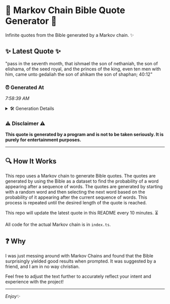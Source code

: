 # 📖 Markov Chain Bible Quote Generator 📖

Infinite quotes from the Bible generated by a Markov chain. ✨

## ✨ Latest Quote ✨
"pass in the seventh month, that ishmael the son of nethaniah, the son of elishama, of the seed royal, and the princes of the king, even ten men with him, came unto gedaliah the son of ahikam the son of shaphan; 40:12"

### ⏰ Generated At
*7:58:39 AM*

<details>
    <summary>🛠️ Generation Details</summary>
    <p>
        <strong>🌱 Seed:</strong> pass<br>
        <strong>🔄 Iterations:</strong> 41<br>
        <strong>📜 Context History:</strong><br>[ pass ]: in<br>[ pass, in ]: the<br>[ pass, in, the ]: seventh<br>[ pass, in, the, seventh ]: month,<br>[ pass, in, the, seventh, month, ]: that<br>[ pass, in, the, seventh, month,, that ]: ishmael<br>[ in, the, seventh, month,, that, ishmael ]: the<br>[ the, seventh, month,, that, ishmael, the ]: son<br>[ seventh, month,, that, ishmael, the, son ]: of<br>[ month,, that, ishmael, the, son, of ]: nethaniah,<br>[ that, ishmael, the, son, of, nethaniah, ]: the<br>[ ishmael, the, son, of, nethaniah,, the ]: son<br>[ the, son, of, nethaniah,, the, son ]: of<br>[ son, of, nethaniah,, the, son, of ]: elishama,<br>[ of, nethaniah,, the, son, of, elishama, ]: of<br>[ nethaniah,, the, son, of, elishama,, of ]: the<br>[ the, son, of, elishama,, of, the ]: seed<br>[ son, of, elishama,, of, the, seed ]: royal,<br>[ of, elishama,, of, the, seed, royal, ]: and<br>[ elishama,, of, the, seed, royal,, and ]: the<br>[ of, the, seed, royal,, and, the ]: princes<br>[ the, seed, royal,, and, the, princes ]: of<br>[ seed, royal,, and, the, princes, of ]: the<br>[ royal,, and, the, princes, of, the ]: king,<br>[ and, the, princes, of, the, king, ]: even<br>[ the, princes, of, the, king,, even ]: ten<br>[ princes, of, the, king,, even, ten ]: men<br>[ of, the, king,, even, ten, men ]: with<br>[ the, king,, even, ten, men, with ]: him,<br>[ king,, even, ten, men, with, him, ]: came<br>[ even, ten, men, with, him,, came ]: unto<br>[ ten, men, with, him,, came, unto ]: gedaliah<br>[ men, with, him,, came, unto, gedaliah ]: the<br>[ with, him,, came, unto, gedaliah, the ]: son<br>[ him,, came, unto, gedaliah, the, son ]: of<br>[ came, unto, gedaliah, the, son, of ]: ahikam<br>[ unto, gedaliah, the, son, of, ahikam ]: the<br>[ gedaliah, the, son, of, ahikam, the ]: son<br>[ the, son, of, ahikam, the, son ]: of<br>[ son, of, ahikam, the, son, of ]: shaphan;<br>[ of, ahikam, the, son, of, shaphan; ]: 40:12<br>
    </p>
</details>

### ⚠️ Disclaimer ⚠️
**This quote is generated by a program and is not to be taken seriously. It is purely for entertainment purposes.**

---

## 🔍 How It Works

This repo uses a Markov chain to generate Bible quotes. The quotes are generated by using the Bible as a dataset to find the probability of a word appearing after a sequence of words. The quotes are generated by starting with a random word and then selecting the next word based on the probability of it appearing after the current sequence of words. This process is repeated until the desired length of the quote is reached.

This repo will update the latest quote in this README every 10 minutes. ⏳

All code for the actual Markov chain is in `index.ts`.

## ❓ Why

I was just messing around with Markov Chains and found that the Bible surprisingly yielded good results when prompted. 
It was suggested by a friend, and I am in no way christian.

Feel free to adjust the text further to accurately reflect your intent and experience with the project!

---

*Enjoy*✨
